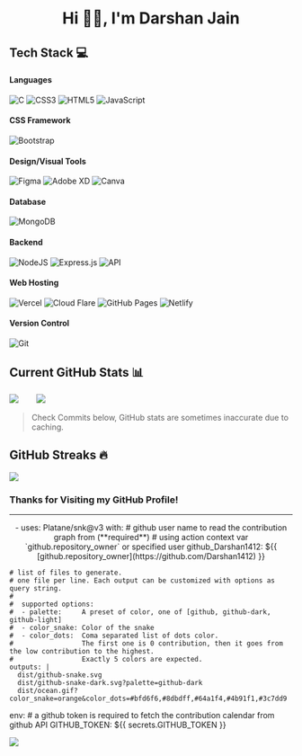 <h1 align="center"> Hi 👋🏻, I'm Darshan Jain </br> 
</h1>

## Tech Stack 💻
#### Languages
![C](https://img.shields.io/badge/c-000?style=for-the-badge&logo=c&logoColor=white)
![CSS3](https://img.shields.io/badge/-CSS3-000?style=for-the-badge&logo=css3)
![HTML5](https://img.shields.io/badge/-HTML5-000?style=for-the-badge&logo=html5)
![JavaScript](https://img.shields.io/badge/-JavaScript-000?style=for-the-badge&logo=javascript)

#### CSS Framework
![Bootstrap](https://img.shields.io/badge/-Bootstrap-000?style=for-the-badge&logo=bootstrap)

#### Design/Visual Tools
![Figma](https://img.shields.io/badge/-Figma-000?style=for-the-badge&logo=figma)
![Adobe XD](https://img.shields.io/badge/-Adobe%20XD-000?style=for-the-badge&logo=adobe%20XD)
![Canva](https://img.shields.io/badge/-Canva-000?style=for-the-badge&logo=canva)

#### Database
![MongoDB](https://img.shields.io/badge/-MongoDB-000?style=for-the-badge&logo=mongodb)

#### Backend
![NodeJS](https://img.shields.io/badge/-NodeJS-000?style=for-the-badge&logo=node.js&logoColor=pink)
![Express.js](https://img.shields.io/badge/-ExpressJS-000?style=for-the-badge&logo=express)
![API](https://img.shields.io/badge/-API-000?style=for-the-badge&logo=fastapi)

#### Web Hosting
![Vercel](https://img.shields.io/badge/-Vercel-000?style=for-the-badge&logo=vercel)
![Cloud Flare](https://img.shields.io/badge/-Heroku-000?style=for-the-badge&logo=cloudflare)
![GitHub Pages](https://img.shields.io/badge/-GitHub%20Pages-000?style=for-the-badge&logo=github)
![Netlify](https://img.shields.io/badge/-Netlify-000?style=for-the-badge&logo=netlify)

#### Version Control
![Git](https://img.shields.io/badge/-Git-000?style=for-the-badge&logo=git)

## Current GitHub Stats 📊
![](https://github-readme-stats.vercel.app/api?username=Darshan1412&theme=onedark&hide_border=true&include_all_commits=true&count_private=true) &nbsp;&nbsp;&nbsp;&nbsp;&nbsp;&nbsp;
![](https://github-readme-stats.vercel.app/api/top-langs/?username=Darshan1412&theme=onedark&hide_border=true&include_all_commits=true&count_private=true&layout=compact)
> Check Commits below, GitHub stats are sometimes inaccurate due to caching.
> 
## GitHub Streaks 🔥
![](https://github-readme-streak-stats.herokuapp.com/?user=Darshan1412&theme=onedark&hide_border=true)<br/>

### Thanks for Visiting my GitHub Profile!

---

<p align="center">
<!-- <img src="https://github.com/Darshan1412/Darshan1412/blob/output/github-contribution-grid-snake.svg"> -->
  - uses: Platane/snk@v3
  with:
    # github user name to read the contribution graph from (**required**)
    # using action context var `github.repository_owner` or specified user
    github_Darshan1412: ${{ [github.repository_owner](https://github.com/Darshan1412) }}

    # list of files to generate.
    # one file per line. Each output can be customized with options as query string.
    #
    #  supported options:
    #  - palette:     A preset of color, one of [github, github-dark, github-light]
    #  - color_snake: Color of the snake
    #  - color_dots:  Coma separated list of dots color.
    #                 The first one is 0 contribution, then it goes from the low contribution to the highest.
    #                 Exactly 5 colors are expected.
    outputs: |
      dist/github-snake.svg
      dist/github-snake-dark.svg?palette=github-dark
      dist/ocean.gif?color_snake=orange&color_dots=#bfd6f6,#8dbdff,#64a1f4,#4b91f1,#3c7dd9

  env:
    # a github token is required to fetch the contribution calendar from github API
    GITHUB_TOKEN: ${{ secrets.GITHUB_TOKEN }}
</p>

[![](https://visitcount.itsvg.in/api?id=Darshan1412&pretty=true)](https://visitcount.itsvg.in)
